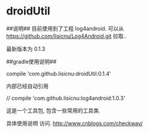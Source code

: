 droidUtil
===========

##说明##
目前使用到了工程 log4android.   可以从 https://github.com/lisicnu/Log4Android.git 拉取..

最新版本为 0.1.3


##gradle使用说明##

compile 'com.github.lisicnu:droidUtil:0.1.4'

内部已经自动引用

// compile 'com.github.lisicnu:log4android:1.0.3'

这是一个工具包, 包含一些常用的工具类.

具体使用说明 访问. http://www.cnblogs.com/checkway/

